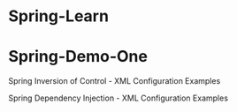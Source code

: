 # Spring-Learn
# Spring-Demo-One

Spring Inversion of
Control - XML Configuration Examples

Spring Dependency
Injection - XML Configuration Examples
